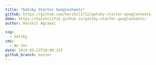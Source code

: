 ```yaml
---
title: "Gatsby Starter Googlesheets"
github: https://github.com/harshil1712/gatsby-starter-googlesheets
demo: https://harshil1712.github.io/gatsby-starter-googlesheets/
author: Harshil Agrawal

ssg:
  - Gatsby
cms:
  - No Cms
date: 2019-05-22T10:09:13Z
github_branch: master
---
```

